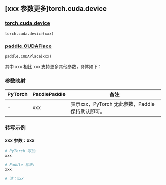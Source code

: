 ## [xxx 参数更多]torch.cuda.device

### [torch.cuda.device](https://pytorch.org/docs/1.13/generated/torch.cuda.device.html#torch.cuda.device)

```python
torch.cuda.device(xxx)
```

### [paddle.CUDAPlace](https://www.paddlepaddle.org.cn/documentation/docs/zh/develop/api/paddle/CUDAPlace_cn.html)

```python
paddle.CUDAPlace(xxx)
```

其中 xxx 相比 xxx 支持更多其他参数，具体如下：

### 参数映射

| PyTorch | PaddlePaddle | 备注 |
| ------- | ------------ | ---- |
|    -    |    xxx    | 表示xxx，PyTorch 无此参数，Paddle 保持默认即可。 |

### 转写示例

#### xxx 参数：xxx
``` python
# PyTorch 写法:
xxx

# Paddle 写法:
xxx

# 注：xxx
```
